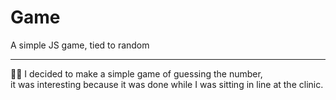 # Game
A simple JS game, tied to random

---

:man_health_worker:
I decided to make a simple game of guessing the number, 
<br>it was interesting because it was done while I was sitting in line at the clinic.
